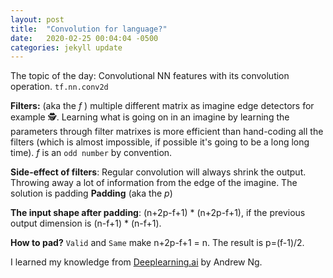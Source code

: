 ```yaml
---
layout: post
title:  "Convolution for language?"
date:   2020-02-25 00:04:04 -0500
categories: jekyll update
---
```


The topic of the day: Convolutional NN features with its convolution operation. `tf.nn.conv2d`

**Filters:** (aka the *f* ) multiple different matrix as imagine edge detectors for example 🕵. Learning what is going on in an imagine by learning the parameters through filter matrixes is more efficient than hand-coding all the filters (which is almost impossible, if possible it's going to be a long long time). *f* is an `odd number` by convention.

**Side-effect of filters**: Regular convolution will always shrink the output. Throwing away a lot of information from the edge of the imagine. The solution is padding **Padding** (aka the *p*)

**The input shape after padding**: (n+2p-f+1) * (n+2p-f+1), if the previous output dimension is (n-f+1) * (n-f+1).

**How to pad?** `Valid` and `Same` make n+2p-f+1 = n. The result is p=(f-1)/2.

I learned my knowledge from [Deeplearning.ai] by Andrew Ng.

[Deeplearning.ai]:https://www.youtube.com/watch?v=smHa2442Ah4&list=PLkDaE6sCZn6Gl29AoE31iwdVwSG-KnDzF&index=4

